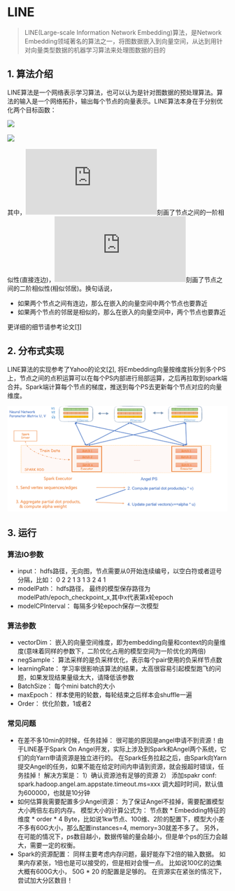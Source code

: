 # LINE

>LINE(Large-scale Information Network Embedding)算法，是Network Embedding领域著名的算法之一，将图数据嵌入到向量空间，从达到用针对向量类型数据的机器学习算法来处理图数据的目的

## 1. 算法介绍

LINE算法是一个网络表示学习算法，也可以认为是针对图数据的预处理算法。算法的输入是一个网络拓扑，输出每个节点的向量表示。LINE算法本身在于分别优化两个目标函数：

![](http://latex.codecogs.com/png.latex?\dpi{150}O_1=-\sum_{(i,j)\inE}w_{ij}\logp_1(v_i,v_j))

![](http://latex.codecogs.com/png.latex?\dpi{150}O_2=-\sum_{(i,j)\inE}w_{ij}\logp_2(v_j|v_i))

其中，![](http://latex.codecogs.com/png.latex?p_1)刻画了节点之间的一阶相似性(直接连边)，![](http://latex.codecogs.com/png.latex?p_2)刻画了节点之间的二阶相似性(相似邻居)。换句话说，

  - 如果两个节点之间有连边，那么在嵌入的向量空间中两个节点也要靠近
  - 如果两个节点的邻居是相似的，那么在嵌入的向量空间中，两个节点也要靠近

更详细的细节请参考论文[[1]](https://arxiv.org/abs/1503.03578)



## 2. 分布式实现

LINE算法的实现参考了Yahoo的论文[[2]](https://arxiv.org/abs/1606.08495), 将Embedding向量按维度拆分到多个PS上，节点之间的点积运算可以在每个PS内部进行局部运算，之后再拉取到spark端合并。Spark端计算每个节点的梯度，推送到每个PS去更新每个节点对应的向量维度。

![line_structure](../../img/line_structure.png)



## 3. 运行

### 算法IO参数
  - input： hdfs路径，无向图，节点需要从0开始连续编号，以空白符或者逗号分隔，比如：
          0	2
          2	1
          3	1
          3	2
          4	1
  - modelPath： hdfs路径， 最终的模型保存路径为 modelPath/epoch_checkpoint_x,其中x代表第x轮epoch
  - modelCPInterval： 每隔多少轮epoch保存一次模型
### 算法参数
  - vectorDim： 嵌入的向量空间维度，即为embedding向量和context的向量维度(意味着同样的参数下，二阶优化占用的模型空间为一阶优化的两倍)
  - negSample： 算法采样的是负采样优化，表示每个pair使用的负采样节点数
  - learningRate： 学习率很影响该算法的结果，太高很容易引起模型跑飞的问题，如果发现结果量级太大，请降低该参数
  - BatchSize： 每个mini batch的大小
  - maxEpoch： 样本使用的轮数，每轮结束之后样本会shuffle一遍
  - Order： 优化阶数，1或者2

### 常见问题
  - 在差不多10min的时候，任务挂掉： 很可能的原因是angel申请不到资源！由于LINE基于Spark On Angel开发，实际上涉及到Spark和Angel两个系统，它们的向Yarn申请资源是独立进行的。 在Spark任务拉起之后，由Spark向Yarn提交Angel的任务，如果不能在给定时间内申请到资源，就会报超时错误，任务挂掉！ 解决方案是： 1）确认资源池有足够的资源 2） 添加spakr conf: spark.hadoop.angel.am.appstate.timeout.ms=xxx 调大超时时间，默认值为600000，也就是10分钟
  - 如何估算我需要配置多少Angel资源： 为了保证Angel不挂掉，需要配置模型大小两倍左右的内存。 模型大小的计算公式为： 节点数 * Embedding特征的维度 * order * 4 Byte，比如说1kw节点、100维、2阶的配置下，模型大小差不多有60G大小，那么配置instances=4, memory=30就差不多了。 另外，在可能的情况下，ps数目越小，数据传输的量会越小，但是单个ps的压力会越大，需要一定的权衡。
  - Spark的资源配置： 同样主要考虑内存问题，最好能存下2倍的输入数据。 如果内存紧张，1倍也是可以接受的，但是相对会慢一点。 比如说100亿的边集大概有600G大小， 50G * 20 的配置是足够的。 在资源实在紧张的情况下， 尝试加大分区数目！
